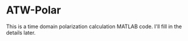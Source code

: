 # ATW-Polar
This is a time domain polarization calculation MATLAB code. I'll fill in the details later.
